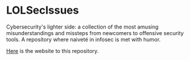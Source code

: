 # LOLSecIssues

Cybersecurity's lighter side: a collection of the most amusing misunderstandings and missteps from newcomers to offensive security tools. A repository where naiveté in infosec is met with humor.

[Here](https://neo23x0.github.io/LOLSecIssues/) is the website to this repository.
